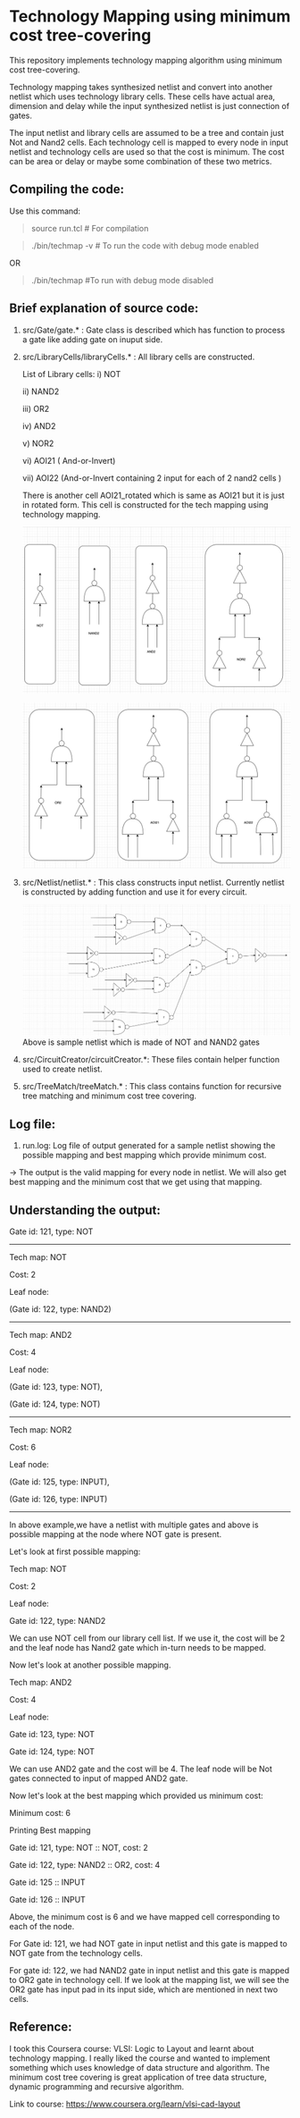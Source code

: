 # Technology Mapping using minimum cost tree-covering

This repository implements technology mapping algorithm using minimum cost tree-covering.

Technology mapping takes synthesized netlist and convert into another netlist which uses technology library cells. These cells have actual area, dimension and delay while the input synthesized netlist is just connection of gates.

The input netlist and library cells are assumed to be a tree and contain just Not and Nand2 cells. Each technology cell is mapped to every node in input netlist and technology cells are used so that the cost is minimum. The cost can be area or delay or maybe some combination of these two metrics.

## Compiling the code:

Use this command:

> source run.tcl # For compilation

> ./bin/techmap -v  # To run the code with debug mode enabled

OR

> ./bin/techmap  #To run with debug mode disabled

## Brief explanation of source code:

1) src/Gate/gate.* : Gate class is described which has function to process a gate like adding gate on inuput side.

2) src/LibraryCells/libraryCells.* : All library cells are constructed.

    List of Library cells:
    i) NOT
   
    ii) NAND2
   
    iii) OR2
   
    iv) AND2
   
    v) NOR2
   
    vi) AOI21 ( And-or-Invert)
   
    vii) AOI22 (And-or-Invert containing 2 input for each of 2 nand2 cells )

    There is another cell AOI21_rotated which is same as AOI21 but it is just in rotated form. This cell is constructed for the tech mapping using technology mapping.

    ![Technology Library Cells](docs/images/tech_libcells_1.png)

    ![Technology Library Cells](docs/images/tech_libcells_2.png)
4) src/Netlist/netlist.* : This class constructs input netlist. Currently netlist is constructed by adding function and use it for every circuit.

    ![Sample Netlist](docs/images/sample_netlist.png)
    Above is sample netlist which is made of NOT and NAND2 gates
6) src/CircuitCreator/circuitCreator.*: These files contain helper function used to create netlist.

7) src/TreeMatch/treeMatch.* : This class contains function for recursive tree matching and minimum cost tree covering.

## Log file:

1) run.log: Log file of output generated for a sample netlist showing the possible mapping and best mapping which provide minimum cost.

-> The output is the valid mapping for every node in netlist. We will also get best mapping and the minimum cost that we get using that mapping.

## Understanding the output:

Gate id: 121, type: NOT
**********************************
Tech map: NOT

Cost: 2

Leaf node:

(Gate id: 122, type: NAND2)
**********************************
Tech map: AND2

Cost: 4

Leaf node:

(Gate id: 123, type: NOT),

(Gate id: 124, type: NOT)
**********************************
Tech map: NOR2

Cost: 6

Leaf node: 

(Gate id: 125, type: INPUT),

(Gate id: 126, type: INPUT)
**********************************

In above example,we have a netlist with multiple gates and above is possible mapping at the node where NOT gate is present. 

Let's look at first possible mapping:

Tech map: NOT

Cost: 2

Leaf node:

Gate id: 122, type: NAND2

We can use NOT cell from our library cell list. If we use it, the cost will be 2 and the leaf node has Nand2 gate which in-turn needs to be mapped.

Now let's look at another possible mapping.

Tech map: AND2

Cost: 4

Leaf node: 

Gate id: 123, type: NOT

Gate id: 124, type: NOT

We can use AND2 gate and the cost will be 4. The leaf node will be Not gates connected to input of mapped AND2 gate.

Now let's look at the best mapping which provided us minimum cost:

Minimum cost: 6

Printing Best mapping

Gate id: 121, type: NOT :: NOT, cost: 2

Gate id: 122, type: NAND2 :: OR2, cost: 4

Gate id: 125 :: INPUT

Gate id: 126 :: INPUT

Above, the minimum cost is 6 and we have mapped cell corresponding to each of the node.

For Gate id: 121, we had NOT gate in input netlist and this gate is mapped to NOT gate from the technology cells.

For gate id: 122, we had NAND2 gate in input netlist and this gate is mapped to OR2 gate in technology cell. If we look at the mapping list, we will see the OR2 gate has input pad in its input side, which are mentioned in next two cells.

## Reference:

I took this Coursera course: VLSI: Logic to Layout and learnt about technology mapping. I really liked the course and wanted to implement something which uses knowledge of data structure and algorithm. The minimum cost tree covering is great application of tree data structure, dynamic programming and recursive algorithm.

Link to course:
https://www.coursera.org/learn/vlsi-cad-layout 

